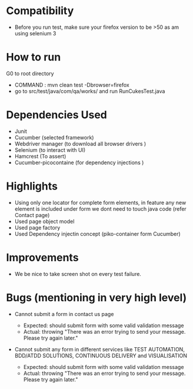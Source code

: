 
# Compatibility 
- Before you run test, make sure your firefox version to be >50 as am using selenium 3 

# How to run 
G0 to root directory 
  - COMMAND : mvn clean test -Dbrowser=firefox
  - go to src/test/java/com/qa/works/ and run RunCukesTest.java

# Dependencies Used 
- Junit 
- Cucumber  (selected framework)
- Webdriver manager  (to download all browser drivers )
- Selenium  (to interact with UI)
- Hamcrest (To assert)
- Cucumber-picocontaine (for dependency injections )

# Highlights
- Using only one locator for complete form elements, in feature any new element is included under form we dont need to touch java code (refer Contact page)
- Used page object model
- Used page factory
- Used Dependency injectin concept (piko-container form Cucumber)

# Improvements
  - We be nice to take screen shot on every test failure.
  
# Bugs (mentioning in very high level)
- Cannot submit a form in contact us page
    - Expected: should submit form with some valid validation message
    - Actual: throwing "There was an error trying to send your message. Please try again later."

- Cannot submit any form in different services like TEST AUTOMATION, BDD/ATDD SOLUTIONS, CONTINUOUS DELIVERY and VISUALISATION
    - Expected: should submit form with some valid validation message
    - Actual: throwing "There was an error trying to send your message. Please try again later."
 